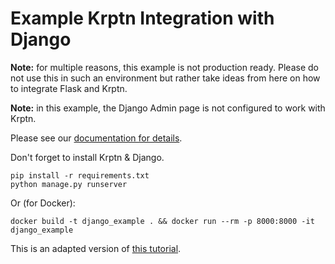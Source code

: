 # Example Krptn Integration with Django

**Note:** for multiple reasons, this example is not production ready. Please do not use this in such an environment but rather take ideas from here on how to integrate Flask and Krptn.

**Note:** in this example, the Django Admin page is not configured to work with Krptn.

Please see our [documentation for details](https://docs.krptn.dev/).

Don't forget to install Krptn & Django.

```shell
pip install -r requirements.txt
python manage.py runserver
```

Or (for Docker):

```shell
docker build -t django_example . && docker run --rm -p 8000:8000 -it django_example
```

This is an adapted version of [this tutorial](https://learndjango.com/tutorials/django-login-and-logout-tutorial).
